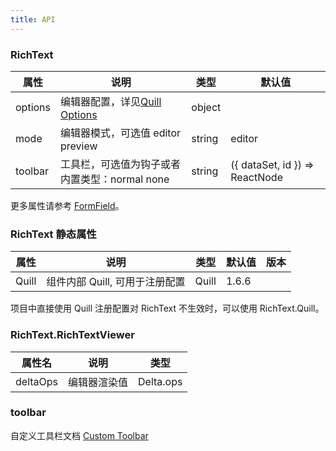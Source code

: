 ```yaml
---
title: API
---
```


### RichText

| 属性  | 说明     | 类型     | 默认值             |
| ----- | -------- | -------- | ------------------ |
| options | 编辑器配置，详见[Quill Options](https://github.com/zenoamaro/react-quill#props)| object |  |
| mode | 编辑器模式，可选值 editor preview | string | editor |
| toolbar | 工具栏，可选值为钩子或者内置类型：normal none | string | ({ dataSet, id }) => ReactNode | normal |     

更多属性请参考 [FormField](/zh/procmp/abstract/field/#FormField)。

### RichText 静态属性

| 属性  | 说明     | 类型     | 默认值  | 版本 |
| ----- | -------- | -------- | ------ | ----- |
| Quill | 组件内部 Quill, 可用于注册配置 | Quill | 1.6.6 |

项目中直接使用 Quill 注册配置对 RichText 不生效时，可以使用 RichText.Quill。

### RichText.RichTextViewer

| 属性名 | 说明 | 类型 | 
| --- | --- | --- | 
| deltaOps | 编辑器渲染值 | Delta.ops |

### toolbar

自定义工具栏文档 [Custom Toolbar](https://github.com/zenoamaro/react-quill#custom-toolbar)
